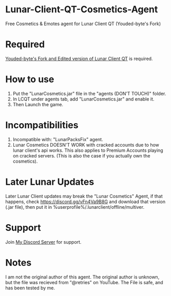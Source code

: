 # Lunar-Client-QT-Cosmetics-Agent
Free Cosmetics & Emotes agent for Lunar Client QT (Youded-byte's Fork)

# Required
[Youded-byte's Fork and Edited version of Lunar Client QT](https://github.com/Youded-byte/lunar-client-qt) is required.

# How to use
1) Put the "LunarCosmetics.jar" file in the "agents (DON'T TOUCH)" folder.
2) In LCQT under agents tab, add "LunarCosmetics.jar" and enable it.
3) Then Launch the game.

# Incompatibilities
1) Incompatible with: "LunarPacksFix" agent.
2) Lunar Cosmetics DOESN'T WORK with cracked accounts due to how lunar client's api works. This also applies to Premium Accounts playing on cracked servers. (This is also the case if you actually own the cosmetics).

# Later Lunar Updates
Later Lunar Client updates may break the "Lunar Cosmetics" Agent, if that happens, check https://discord.gg/vFn4Va9B8G and download that version (.jar file), then put it in %userprofile%/.lunarclient/offline/multiver.

# Support
Join [My Discord Server](https://discord.gg/7BUgC7SS9p) for support.

# Notes
I am not the original author of this agent.
The original author is unknown, but the file was recieved from "@retries" on YouTube.
The File is safe, and has been tested by me.

